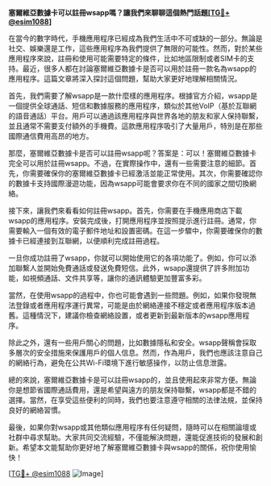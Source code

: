 **塞爾維亞數據卡可以註冊wsapp嗎？讓我們來聊聊這個熱門話題[[TG💪+ @esim1088](https://t.me/s/esim1088)]**

在當今的數字時代，手機應用程序已經成為我們生活中不可或缺的一部分。無論是社交、娛樂還是工作，這些應用程序為我們提供了無限的可能性。然而，對於某些應用程序來說，註冊和使用可能需要特定的條件，比如地區限制或者SIM卡的支持。最近，很多人都在討論塞爾維亞數據卡是否可以用於註冊一款名為wsapp的應用程序。這篇文章將深入探討這個問題，幫助大家更好地理解相關情況。

首先，我們需要了解wsapp是一款什麼樣的應用程序。根據官方介紹，wsapp是一個提供全球通話、短信和數據服務的應用程序，類似於其他VoIP（基於互聯網的語音通話）平台。用戶可以通過該應用程序與世界各地的朋友和家人保持聯繫，並且通常不需要支付額外的手機費。這款應用程序吸引了大量用戶，特別是在那些國際通信費用高昂的地方。

那麼，塞爾維亞數據卡是否可以註冊wsapp呢？答案是：可以！塞爾維亞數據卡完全可以用於註冊wsapp。不過，在實際操作中，還有一些需要注意的細節。首先，你需要確保你的塞爾維亞數據卡已經激活並能正常使用。其次，你需要確認你的數據卡支持國際漫遊功能，因為wsapp可能會要求你在不同的國家之間切換網絡。

接下來，讓我們來看看如何註冊wsapp。首先，你需要在手機應用商店下載wsapp的應用程序。安裝完成後，打開應用程序並按照提示進行註冊。通常，你需要輸入一個有效的電子郵件地址和設置密碼。在這一步驟中，你需要確保你的數據卡已經連接到互聯網，以便順利完成註冊過程。

一旦你成功註冊了wsapp，你就可以開始使用它的各項功能了。例如，你可以添加聯繫人並開始免費通話或發送免費短信。此外，wsapp還提供了許多附加功能，如視頻通話、文件共享等，讓你的通訊體驗更加豐富多彩。

當然，在使用wsapp的過程中，你也可能會遇到一些問題。例如，如果你發現無法登錄或者應用程序運行異常，可能是由於網絡連接不穩定或者應用程序版本過舊。這種情況下，建議你檢查網絡設置，或者更新到最新版本的wsapp應用程序。

除此之外，還有一些用戶關心的問題，比如數據隱私和安全。wsapp聲稱會採取多層次的安全措施來保護用戶的個人信息。然而，作為用戶，我們也應該注意自己的網絡行為，避免在公共Wi-Fi環境下進行敏感操作，以防止信息泄露。

總的來說，塞爾維亞數據卡是可以註冊wsapp的，並且使用起來非常方便。無論你是想節省國際通話費用，還是希望與遠方的朋友保持聯繫，wsapp都是不錯的選擇。當然，在享受這些便利的同時，我們也要注意遵守相關的法律法規，並保持良好的網絡習慣。

最後，如果你對wsapp或其他類似應用程序有任何疑問，隨時可以在相關論壇或社群中尋求幫助。大家共同交流經驗，不僅能解決問題，還能促進技術的發展和創新。希望本文能幫助你更好地了解塞爾維亞數據卡與wsapp的關係，祝你使用愉快！

[[TG💪+ @esim1088](https://t.me/s/esim1088) ![Image](https://i.postimg.cc/4NQfJmqS/Snipaste-2025-05-13-00-14-12.png)]